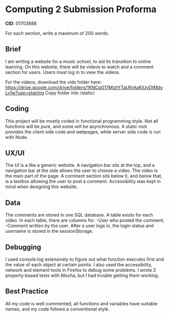 # Computing 2 Submission Proforma

**CID:** 01703888

For each section, write a maximum of 200 words. 

## Brief
I am writing a website for a music school, to aid its transition to online learning.
On this website, there will be videos to watch and a comment section for users.
Users must log in to view the videos.

For the videos, download the vids folder here: https://drive.google.com/drive/folders/1KNCgG17MIztYTaUfnAaKiUvDtMdyLv1w?usp=sharing Copy folder into /static/

## Coding
This project will be mostly coded in functional programming style. Not all functions will be pure, and some will be asynchronous.
A static root provides the client side code and webpages, while server side code is run with Node.

## UX/UI
The UI is a like a generic website. A navigation bar sits at the top, and a navigation bar at the side allows the user to choose a video.
The video is the main part of the page. A comment section sits below it, and below that, is a textbox allowing the user to post a comment.
Accessibility was kept in mind when designing this website.

## Data
The comments are stored in one SQL database. A table exists for each video. In each table, there are columns for:
-User who posted the comment; -Comment written by the user.
After a user logs in, the login status and username is stored in the sessionStorage.

## Debugging
I used console.log extensively to figure out what function executes first and the value of each object at certain points.
I also used the accessibility, network and element tools in Firefox to debug some problems.
I wrote 2 property-based tests with Mocha, but I had trouble getting them working.

## Best Practice
All my code is well-commented, all functions and variables have suitable names, and my code follows a conventional style.
